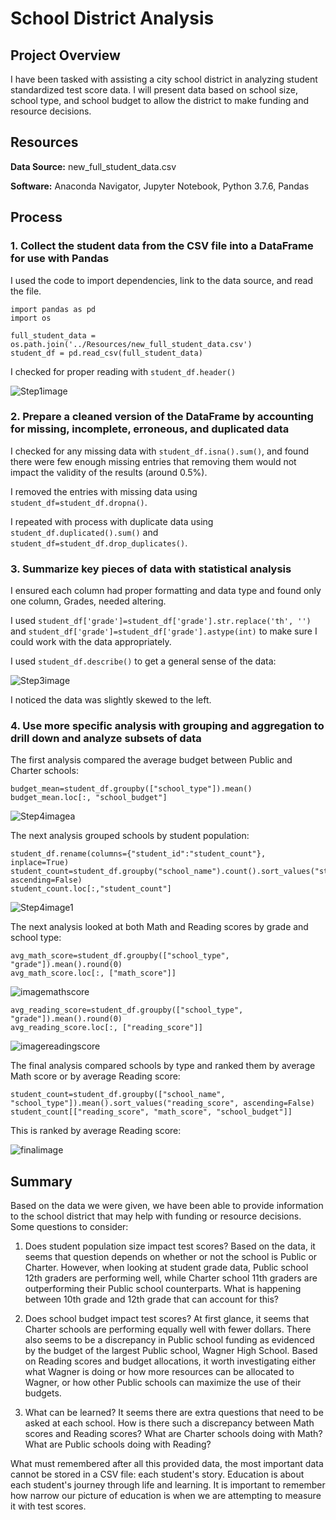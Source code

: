 # School District Analysis
## Project Overview
I have been tasked with assisting a city school district in analyzing student standardized test score data.  I will present data based on school size, school type, and school budget to allow the district to make funding and resource decisions.

## Resources
**Data Source:** new_full_student_data.csv

**Software:** Anaconda Navigator, Jupyter Notebook, Python 3.7.6, Pandas

## Process
### 1. Collect the student data from the CSV file into a DataFrame for use with Pandas
I used the code to import dependencies, link to the data source, and read the file.  
```
import pandas as pd
import os
```
```
full_student_data = os.path.join('../Resources/new_full_student_data.csv')
student_df = pd.read_csv(full_student_data)
```

I checked for proper reading with `student_df.header()`

![Step1image](https://github.com/jakatz87/School_District_Analysis/blob/main/Resources/Step1image.png)

### 2. Prepare a cleaned version of the DataFrame by accounting for missing, incomplete, erroneous, and duplicated data
I checked for any missing data with `student_df.isna().sum()`, and found there were few enough missing entries that removing them would not impact the validity of the results (around 0.5%).  

I removed the entries with missing data using `student_df=student_df.dropna()`.

I repeated with process with duplicate data using `student_df.duplicated().sum()` and `student_df=student_df.drop_duplicates()`.

### 3. Summarize key pieces of data with statistical analysis
I ensured each column had proper formatting and data type and found only one column, Grades, needed altering.  

I used `student_df['grade']=student_df['grade'].str.replace('th', '')` and `student_df['grade']=student_df['grade'].astype(int)` to make sure I could work with the data appropriately.

I used `student_df.describe()` to get a general sense of the data:

![Step3image](https://github.com/jakatz87/School_District_Analysis/blob/main/Resources/Step3image.png)

I noticed the data was slightly skewed to the left.

### 4. Use more specific analysis with grouping and aggregation to drill down and analyze subsets of data
The first analysis compared the average budget between Public and Charter schools:
```
budget_mean=student_df.groupby(["school_type"]).mean()
budget_mean.loc[:, "school_budget"]
```

![Step4imagea](https://github.com/jakatz87/School_District_Analysis/blob/main/Resources/Step4imagea.png)

The next analysis grouped schools by student population:
```
student_df.rename(columns={"student_id":"student_count"}, inplace=True)
student_count=student_df.groupby("school_name").count().sort_values("student_count", ascending=False)
student_count.loc[:,"student_count"]
```

![Step4image1](https://github.com/jakatz87/School_District_Analysis/blob/main/Resources/Step4image.png)

The next analysis looked at both Math and Reading scores by grade and school type:
```
avg_math_score=student_df.groupby(["school_type", "grade"]).mean().round(0)
avg_math_score.loc[:, ["math_score"]]
```
![imagemathscore](https://github.com/jakatz87/School_District_Analysis/blob/main/Resources/Step4image2.png)

```
avg_reading_score=student_df.groupby(["school_type", "grade"]).mean().round(0)
avg_reading_score.loc[:, ["reading_score"]]
```

![imagereadingscore](https://github.com/jakatz87/School_District_Analysis/blob/main/Resources/Step4image2b.png)

The final analysis compared schools by type and ranked them by average Math score or by average Reading score:
```
student_count=student_df.groupby(["school_name", "school_type"]).mean().sort_values("reading_score", ascending=False)
student_count[["reading_score", "math_score", "school_budget"]]
```
This is ranked by average Reading score:

![finalimage](https://github.com/jakatz87/School_District_Analysis/blob/main/Resources/Step4image3.png)

## Summary
Based on the data we were given, we have been able to provide information to the school district that may help with funding or resource decisions.  Some questions to consider:  

1. Does student population size impact test scores?  Based on the data, it seems that question depends on whether or not the school is Public or Charter.  However, when looking at student grade data, Public school 12th graders are performing well, while Charter school 11th graders are outperforming their Public school counterparts.  What is happening between 10th grade and 12th grade that can account for this?

2. Does school budget impact test scores?  At first glance, it seems that Charter schools are performing equally well with fewer dollars.  There also seems to be a discrepancy in Public school funding as evidenced by the budget of the largest Public school, Wagner High School. Based on Reading scores and budget allocations, it worth investigating either what Wagner is doing or how more resources can be allocated to Wagner, or how other Public schools can maximize the use of their budgets.

3. What can be learned?  It seems there are extra questions that need to be asked at each school.  How is there such a discrepancy between Math scores and Reading scores?  What are Charter schools doing with Math? What are Public schools doing with Reading?

What must remembered after all this provided data, the most important data cannot be stored in a CSV file: each student's story.  Education is about each student's journey through life and learning.  It is important to remember how narrow our picture of education is when we are attempting to measure it with test scores.

